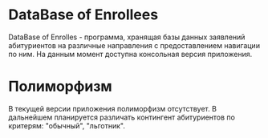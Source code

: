 DataBase of Enrollees
===================

DataBase of Enrolles - программа, хранящая базы данных заявлений абитуриентов на различные направления
с предоставлением навигации по ним.
На данным момент доступна консольная версия приложения.

Полиморфизм
=========
В текущей версии приложения полиморфизм отсутствует. В дальнейшем планируется различать контингент абитуриентов по критерям: "обычный", "льготник".
